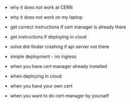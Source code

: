 * why it does not work at CERN
* why it does not work on my laptop
* get correct instructions if cert manager is already there
* get instructions if deploying in cloud
* solve did-finder crashing if api server not there

* simple deployment - no ingress
* when you have cert manager already installed
* when deploying in cloud
* when you have your own cert
* when you want to do cert-manager by yourself
